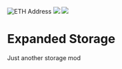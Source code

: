![ETH Address](https://img.shields.io/badge/ETH-0xb2243354402441fb74cA8e5d9304028740876A88-blue) ![](https://img.shields.io/discord/222690958150598656) ![](https://img.shields.io/github/license/thebornturtle/lmores)

# Expanded Storage
Just another storage mod
